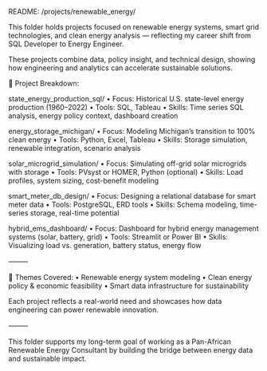 README: /projects/renewable_energy/

This folder holds projects focused on renewable energy systems, smart grid technologies, and clean energy analysis — reflecting my career shift from SQL Developer to Energy Engineer.

These projects combine data, policy insight, and technical design, showing how engineering and analytics can accelerate sustainable solutions.

📁 Project Breakdown:

state_energy_production_sql/
	•	Focus: Historical U.S. state-level energy production (1960–2022)
	•	Tools: SQL, Tableau
	•	Skills: Time series SQL analysis, energy policy context, dashboard creation

energy_storage_michigan/
	•	Focus: Modeling Michigan’s transition to 100% clean energy
	•	Tools: Python, Excel, Tableau
	•	Skills: Storage simulation, renewable integration, scenario analysis

solar_microgrid_simulation/
	•	Focus: Simulating off-grid solar microgrids with storage
	•	Tools: PVsyst or HOMER, Python (optional)
	•	Skills: Load profiles, system sizing, cost-benefit modeling

smart_meter_db_design/
	•	Focus: Designing a relational database for smart meter data
	•	Tools: PostgreSQL, ERD tools
	•	Skills: Schema modeling, time-series storage, real-time potential

hybrid_ems_dashboard/
	•	Focus: Dashboard for hybrid energy management systems (solar, battery, grid)
	•	Tools: Streamlit or Power BI
	•	Skills: Visualizing load vs. generation, battery status, energy flow

⸻

🔌 Themes Covered:
	•	Renewable energy system modeling
	•	Clean energy policy & economic feasibility
	•	Smart data infrastructure for sustainability

Each project reflects a real-world need and showcases how data engineering can power renewable innovation.

⸻

This folder supports my long-term goal of working as a Pan-African Renewable Energy Consultant by building the bridge between energy data and sustainable impact.